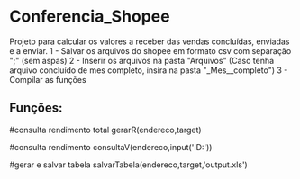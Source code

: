 # Conferencia_Shopee
Projeto para calcular os valores a receber das vendas concluídas, enviadas e a enviar.
1 - Salvar os arquivos do shopee em formato csv com separação ";" (sem aspas)
2 - Inserir os arquivos na pasta "Arquivos" (Caso tenha arquivo concluído de mes completo, insira na pasta "_Mes__completo")
3 - Compilar as funções


## Funções:
#consulta rendimento total
gerarR(endereco,target)

#consulta rendimento
consultaV(endereco,input('ID:'))

#gerar e salvar tabela
salvarTabela(endereco,target,'output.xls')